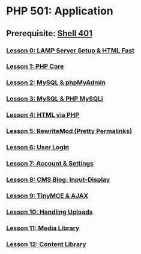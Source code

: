 # PHP 501: Application

## Prerequisite: [Shell 401](https://github.com/inkVerb/VIP/tree/master/401-shell)

### [Lesson 0: LAMP Server Setup & HTML Fast](https://github.com/inkVerb/vip/blob/master/501-php/Lesson-00.md)

### [Lesson 1: PHP Core](https://github.com/inkVerb/vip/blob/master/501-php/Lesson-01.md)

### [Lesson 2: MySQL & phpMyAdmin](https://github.com/inkVerb/vip/blob/master/501-php/Lesson-02.md)

### [Lesson 3: MySQL & PHP MySQLi](https://github.com/inkVerb/vip/blob/master/501-php/Lesson-03.md)

### [Lesson 4: HTML via PHP](https://github.com/inkVerb/vip/blob/master/501-php/Lesson-04.md)

### [Lesson 5: RewriteMod (Pretty Permalinks)](https://github.com/inkVerb/vip/blob/master/501-php/Lesson-05.md)

### [Lesson 6: User Login](https://github.com/inkVerb/vip/blob/master/501-php/Lesson-06.md)

### [Lesson 7: Account & Settings](https://github.com/inkVerb/vip/blob/master/501-php/Lesson-07.md)

### [Lesson 8: CMS Blog: Input-Display](https://github.com/inkVerb/vip/blob/master/501-php/Lesson-08.md)

### [Lesson 9: TinyMCE & AJAX](https://github.com/inkVerb/vip/blob/master/501-php/Lesson-09.md)

### [Lesson 10: Handling Uploads](https://github.com/inkVerb/vip/blob/master/501-php/Lesson-10.md)

### [Lesson 11: Media Library](https://github.com/inkVerb/vip/blob/master/501-php/Lesson-11.md)

### [Lesson 12: Content Library](https://github.com/inkVerb/vip/blob/master/501-php/Lesson-12.md)
